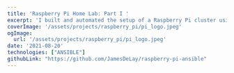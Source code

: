 ```yaml
---
title: 'Raspberry Pi Home Lab: Part I '
excerpt: 'I built and automated the setup of a Raspberry Pi cluster using Ansible and k3s. The Ansible playbooks in the source code will take you from zero to cluster. All you need to get started is an SD card flashed with Raspian and a basic understanding of your home network.'
coverImage: '/assets/projects/raspberry_pi/pi_logo.jpeg'
ogImage:
  url: '/assets/projects/raspberry_pi/pi_logo.jpeg'
date: '2021-08-20'
technologies: ["ANSIBLE"]
githubLink: "https://github.com/JamesDeLay/raspberry-pi-ansible"
---
```


